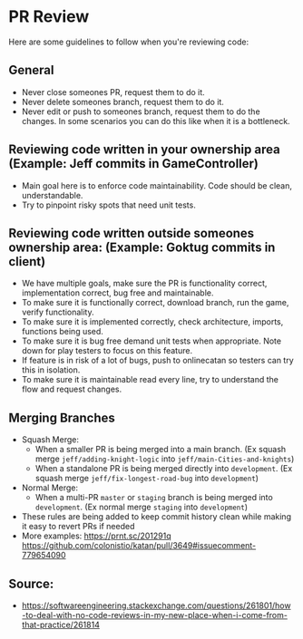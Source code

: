 # PR Review

Here are some guidelines to follow when you're reviewing code:

## General

- Never close someones PR, request them to do it.
- Never delete someones branch, request them to do it.
- Never edit or push to someones branch, request them to do the changes. In some scenarios you can do this like when it is a bottleneck.

## Reviewing code written in your ownership area (Example: Jeff commits in GameController)

- Main goal here is to enforce code maintainability. Code should be clean, understandable.
- Try to pinpoint risky spots that need unit tests.

## Reviewing code written outside someones ownership area: (Example: Goktug commits in client)

- We have multiple goals, make sure the PR is functionality correct, implementation correct, bug free and maintainable.  
- To make sure it is functionally correct, download branch, run the game, verify functionality. 
- To make sure it is implemented correctly, check architecture, imports, functions being used.
- To make sure it is bug free demand unit tests when appropriate. Note down for play testers to focus on this feature.
- If feature is in risk of a lot of bugs, push to onlinecatan so testers can try this in isolation.
- To make sure it is maintainable read every line, try to understand the flow and request changes.

## Merging Branches

- Squash Merge:
    - When a smaller PR is being merged into a main branch. (Ex squash merge `jeff/adding-knight-logic` into `jeff/main-Cities-and-knights`)
    - When a standalone PR is being merged directly into `development`. (Ex squash merge `jeff/fix-longest-road-bug` into `development`)
- Normal Merge:
    - When a multi-PR `master` or `staging` branch is being merged into `development`. (Ex normal merge `staging` into `development`)
- These rules are being added to keep commit history clean while making it easy to revert PRs if needed
- More examples: https://prnt.sc/201291q https://github.com/colonistio/katan/pull/3649#issuecomment-779654090

## Source: 
- https://softwareengineering.stackexchange.com/questions/261801/how-to-deal-with-no-code-reviews-in-my-new-place-when-i-come-from-that-practice/261814
